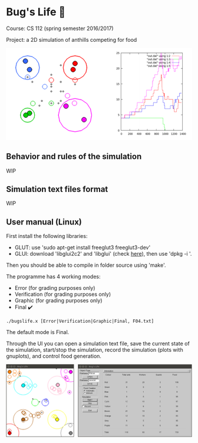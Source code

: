 # Bug's Life 🐜

Course: CS 112 (spring semester 2016/2017)

Project: a 2D simulation of anthills competing for food

![Alt](pic_0.PNG)

## Behavior and rules of the simulation

WIP

## Simulation text files format

WIP

## User manual (Linux)

First install the following libraries:

- GLUT: use 'sudo apt-get install freeglut3 freeglut3-dev'
- GLUI: download 'libglui2c2' and 'libglui' (check [here](http://www.rpmseek.com/index.html?hl=com)), then use 'dpkg -i <package name>'.

Then you should be able to compile in folder source using 'make'.

The programme has 4 working modes:

- Error (for grading purposes only)
- Verification (for grading purposes only)
- Graphic (for grading purposes only)
- Final ✔️

`./bugslife.x [Error|Verification|Graphic|Final, F04.txt]`

The default mode is Final.

Through the UI you can open a simulation text file, save the current state of the simulation, start/stop the simulation, record the simulation (plots with gnuplots), and control food generation.

![Alt](pic_3.png)

